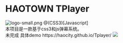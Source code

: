 # HAOTOWN TPlayer
<img src="https://ooo.0o0.ooo/2016/12/16/585359df46d72.png" alt="logo-small.png" title="logo-small.png" />
@(CSS3)[Javascript]<br>
本项目是一款基于css3和js弹幕系统。<br>
未完成  具体demo https://haocity.github.io/Tplayer/
<img src="https://ooo.0o0.ooo/2016/12/20/5858df24293f5.png">
